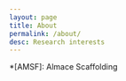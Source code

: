 ```yaml
---
layout: page
title: About
permalink: /about/
desc: Research interests 
---
```



*[AMSF]: Almace Scaffolding
